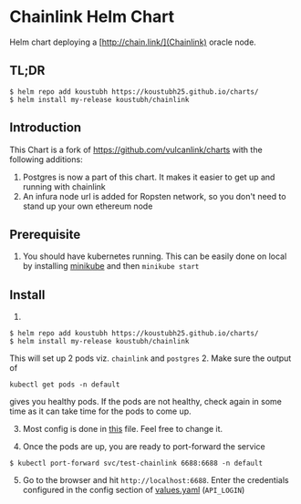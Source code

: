 # Chainlink Helm Chart
Helm chart deploying a [http://chain.link/](Chainlink) oracle node.

## TL;DR

```console
$ helm repo add koustubh https://koustubh25.github.io/charts/
$ helm install my-release koustubh/chainlink
```

## Introduction

This Chart is a fork of https://github.com/vulcanlink/charts with the following additions:
1. Postgres is now a part of this chart. It makes it easier to get up and running with chainlink
2. An infura node url is added for Ropsten network, so you don't need to stand up your own ethereum node

## Prerequisite
1. You should have kubernetes running. This can be easily done on local by installing [minikube](https://minikube.sigs.k8s.io/docs/start/) and then `minikube start`

## Install

1. 
```shell
$ helm repo add koustubh https://koustubh25.github.io/charts/
$ helm install my-release koustubh/chainlink
```

This will set up 2 pods viz. `chainlink` and `postgres`
2. Make sure the output of 
```
kubectl get pods -n default
```
gives  you healthy pods. If the pods are not healthy, check again in some time as it can take time for the pods to come up.

3. Most config is done in [this](values.yaml) file. Feel free to change it.

4. Once the pods are up, you are ready to port-forward the service
```shell
$ kubectl port-forward svc/test-chainlink 6688:6688 -n default
```
5. Go to the browser and hit `http://localhost:6688`. Enter the credentials configured in the config section of  [values.yaml](values.yaml) (`API_LOGIN`)